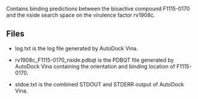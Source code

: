 Contains binding predictions between the bioactive compound F1115-0170 and the nside search space on the virulence factor rv1908c.

## Files

- log.txt is the log file generated by AutoDock Vina.

- rv1908c_F1115-0170_nside.pdbqt is the PDBQT file generated by AutoDock Vina containing the orientation and binding location of F1115-0170.

- stdoe.txt is the combined STDOUT and STDERR output of AutoDock Vina.

